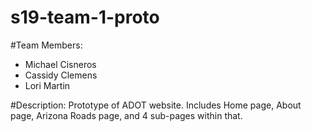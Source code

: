 # s19-team-1-proto

#Team Members:
  - Michael Cisneros
  - Cassidy Clemens
  - Lori Martin

#Description:
Prototype of ADOT website. Includes Home page, About page, Arizona Roads page,
and 4 sub-pages within that.

